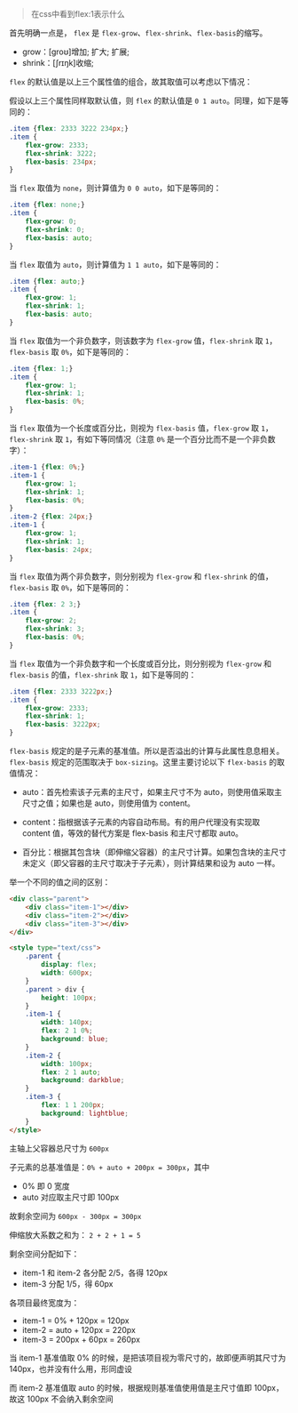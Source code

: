
> 在css中看到flex:1表示什么

首先明确一点是， `flex` 是 `flex-grow`、`flex-shrink`、`flex-basis`的缩写。

* grow：[groʊ]增加; 扩大; 扩展;
* shrink：[ʃrɪŋk]收缩;

`flex` 的默认值是以上三个属性值的组合，故其取值可以考虑以下情况：

假设以上三个属性同样取默认值，则 `flex` 的默认值是 `0 1 auto`。同理，如下是等同的：
```css
.item {flex: 2333 3222 234px;}
.item {
    flex-grow: 2333;
    flex-shrink: 3222;
    flex-basis: 234px;
}
```

当 `flex` 取值为 `none`，则计算值为 `0 0 auto`，如下是等同的：
```css
.item {flex: none;}
.item {
    flex-grow: 0;
    flex-shrink: 0;
    flex-basis: auto;
}
```

当 `flex` 取值为 `auto`，则计算值为 `1 1 auto`，如下是等同的：

```css
.item {flex: auto;}
.item {
    flex-grow: 1;
    flex-shrink: 1;
    flex-basis: auto;
}
```

当 `flex` 取值为一个非负数字，则该数字为 `flex-grow` 值，`flex-shrink` 取 `1`，`flex-basis` 取 `0%`，如下是等同的：

```css
.item {flex: 1;}
.item {
    flex-grow: 1;
    flex-shrink: 1;
    flex-basis: 0%;
}
```

当 `flex` 取值为一个长度或百分比，则视为 `flex-basis` 值，`flex-grow` 取 `1`，`flex-shrink` 取 `1`，有如下等同情况（注意 `0%` 是一个百分比而不是一个非负数字）：

```css
.item-1 {flex: 0%;}
.item-1 {
    flex-grow: 1;
    flex-shrink: 1;
    flex-basis: 0%;
}
.item-2 {flex: 24px;}
.item-1 {
    flex-grow: 1;
    flex-shrink: 1;
    flex-basis: 24px;
}
```

当 `flex` 取值为两个非负数字，则分别视为 `flex-grow` 和 `flex-shrink` 的值，`flex-basis` 取 `0%`，如下是等同的：

```css
.item {flex: 2 3;}
.item {
    flex-grow: 2;
    flex-shrink: 3;
    flex-basis: 0%;
}
```

当 `flex` 取值为一个非负数字和一个长度或百分比，则分别视为 `flex-grow` 和 `flex-basis` 的值，`flex-shrink` 取 `1`，如下是等同的：

```css
.item {flex: 2333 3222px;}
.item {
    flex-grow: 2333;
    flex-shrink: 1;
    flex-basis: 3222px;
}
```
`flex-basis` 规定的是子元素的基准值。所以是否溢出的计算与此属性息息相关。`flex-basis` 规定的范围取决于 `box-sizing`。这里主要讨论以下 `flex-basis` 的取值情况：

* auto：首先检索该子元素的主尺寸，如果主尺寸不为 auto，则使用值采取主尺寸之值；如果也是 auto，则使用值为 content。

* content：指根据该子元素的内容自动布局。有的用户代理没有实现取 content 值，等效的替代方案是 flex-basis 和主尺寸都取 auto。

* 百分比：根据其包含块（即伸缩父容器）的主尺寸计算。如果包含块的主尺寸未定义（即父容器的主尺寸取决于子元素），则计算结果和设为 auto 一样。

举一个不同的值之间的区别：
```html
<div class="parent">
    <div class="item-1"></div>
    <div class="item-2"></div>
    <div class="item-3"></div>
</div>

<style type="text/css">
    .parent {
        display: flex;
        width: 600px;
    }
    .parent > div {
        height: 100px;
    }
    .item-1 {
        width: 140px;
        flex: 2 1 0%;
        background: blue;
    }
    .item-2 {
        width: 100px;
        flex: 2 1 auto;
        background: darkblue;
    }
    .item-3 {
        flex: 1 1 200px;
        background: lightblue;
    }
</style>
```

主轴上父容器总尺寸为 `600px`

子元素的总基准值是：`0% + auto + 200px = 300px`，其中

- 0% 即 0 宽度
- auto 对应取主尺寸即 100px

故剩余空间为 `600px - 300px = 300px`

伸缩放大系数之和为： `2 + 2 + 1 = 5`

剩余空间分配如下：

- item-1 和 item-2 各分配 2/5，各得 120px
- item-3 分配 1/5，得 60px

各项目最终宽度为：

- item-1 = 0% + 120px = 120px
- item-2 = auto + 120px = 220px
- item-3 = 200px + 60px = 260px

当 item-1 基准值取 0% 的时候，是把该项目视为零尺寸的，故即便声明其尺寸为 140px，也并没有什么用，形同虚设

而 item-2 基准值取 auto 的时候，根据规则基准值使用值是主尺寸值即 100px，故这 100px 不会纳入剩余空间